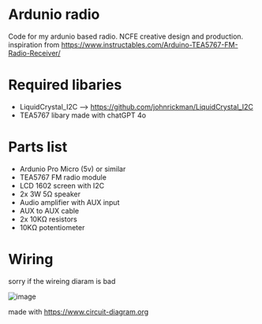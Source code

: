 # Ardunio radio
Code for my ardunio based radio. NCFE creative design and production.<br>
inspiration from https://www.instructables.com/Arduino-TEA5767-FM-Radio-Receiver/

# Required libaries
 - LiquidCrystal_I2C --> https://github.com/johnrickman/LiquidCrystal_I2C
 - TEA5767 libary made with chatGPT 4o

# Parts list
 - Ardunio Pro Micro (5v) or similar
 - TEA5767 FM radio module
 - LCD 1602 screen with I2C
 - 2x 3W 5Ω speaker
 - Audio amplifier with AUX input
 - AUX to AUX cable
 - 2x 10KΩ resistors
 - 10KΩ potentiometer

# Wiring
sorry if the wireing diaram is bad

![image](https://github.com/user-attachments/assets/b9418515-1cf4-4fb1-9107-c46b3a47d177)

made with https://www.circuit-diagram.org
